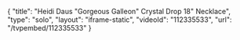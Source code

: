 {
    "title": "Heidi Daus \"Gorgeous Galleon\" Crystal Drop 18\" Necklace",
    "type": "solo",
    "layout": "iframe-static",
    "videoId": "112335533",
    "url": "\/tvpembed\/112335533"
}